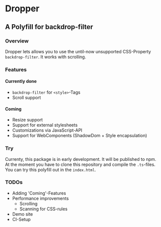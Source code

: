 # Dropper
## A Polyfill for backdrop-filter

### Overview

Dropper lets allows you to use the until-now unsupported CSS-Property `backdrop-filter`. It works with scrolling.

### Features

#### Currently done

- `backdrop-filter` for `<style>`-Tags
- Scroll support

#### Coming

- Resize support
- Support for external stylesheets
- Customizations via JavaScript-API
- Support for WebComponents (ShadowDom + Style encapsulation)

### Try

Currenty, this package is in early development. It will be published to npm. At the moment you have to clone this repository and compile the `.ts`-files. You can try this polyfill out in the `index.html`.

### TODOs

- Adding 'Coming'-Features
- Performance improvements
  - Scrolling
  - Scanning for CSS-rules
- Demo site
- CI-Setup